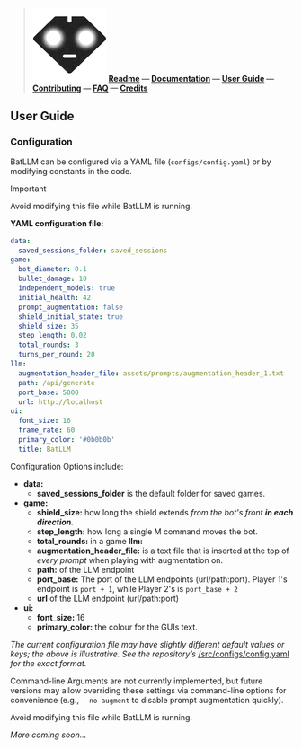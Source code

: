  
>
>  ![BatLLM's logo](./images/logo-small.png) **[Readme](README.md) &mdash; [Documentation](DOCUMENTATION.md)  &mdash; [User Guide](USER_GUIDE.md)  &mdash; [Contributing](CONTRIBUTING.md)  &mdash; [FAQ](FAQ.md)  &mdash; [Credits](CREDITS.md)** 
>
>

## User Guide

### Configuration

BatLLM can be configured via a YAML file (`configs/config.yaml`) or by modifying constants in the code. 

> [!IMPORTANT]
> Avoid modifying this file while BatLLM is running. 
> 

**YAML configuration file:**
```yaml
data:
  saved_sessions_folder: saved_sessions
game:
  bot_diameter: 0.1
  bullet_damage: 10
  independent_models: true
  initial_health: 42
  prompt_augmentation: false
  shield_initial_state: true
  shield_size: 35
  step_length: 0.02
  total_rounds: 3
  turns_per_round: 20
llm:
  augmentation_header_file: assets/prompts/augmentation_header_1.txt
  path: /api/generate
  port_base: 5000
  url: http://localhost
ui:
  font_size: 16
  frame_rate: 60
  primary_color: '#0b0b0b'
  title: BatLLM

```

Configuration Options include:

- **data:**
	- **saved_sessions_folder** is the default folder for saved games.
- **game:**
	- **shield_size:** how long the shield extends *from the bot's front **in each direction**.*
	- **step_length:** how long a single M command moves the bot.
	- **total_rounds:** in a game
  **llm:**
	- **augmentation_header_file:** is a text file that is inserted at the top of *every  prompt* when playing with augmentation on.
	- **path:** of the LLM endpoint 
	- **port_base:** The port of the LLM endpoints (url/path:port). Player 1's endpoint is `port + 1`, while Player 2's is `port_base + 2`
	- **url** of the LLM endpoint (url/path:port)
- **ui:**
	- **font_size:** 16 
	- **primary_color:** the colour for the GUIs text.
	

*The current configuration file may have slightly different default values or keys; the above is illustrative. See the repository’s* [/src/configs/config.yaml](../src/configs/config.yaml) *for the exact format.*

Command-line Arguments are not currently implemented, but future versions may allow overriding these settings via command-line options for convenience (e.g., `--no-augment` to disable prompt augmentation quickly).

Avoid modifying this file while BatLLM is running.

*More coming soon...*




